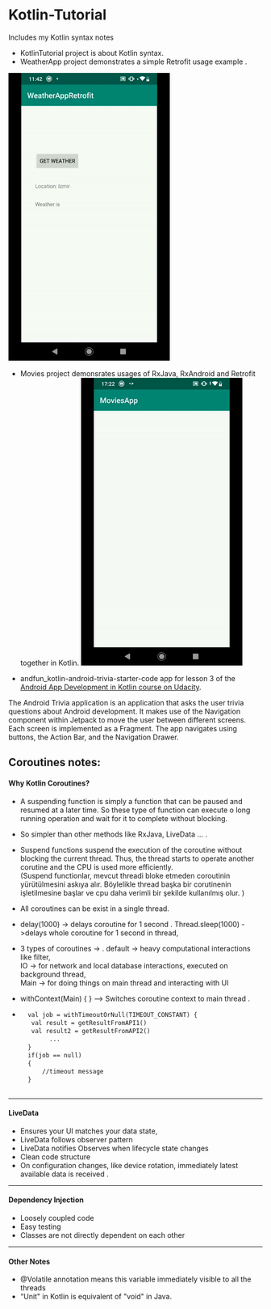 # Kotlin-Tutorial
Includes my Kotlin syntax notes  
- KotlinTutorial project is about Kotlin syntax.   
- WeatherApp project demonstrates a simple Retrofit usage example . 
  
![Kotlin-Tutorial](weather.gif)
  
- Movies project demonsrates usages of RxJava, RxAndroid and Retrofit together in Kotlin.
![Kotlin-Tutorial](third.gif)  

- andfun_kotlin-android-trivia-starter-code app   for lesson 3 of the [Android App Development in Kotlin course on Udacity](https://www.udacity.com/course/developing-android-apps-with-kotlin--ud9012).

The Android Trivia application is an application that asks the user trivia questions about Android development.  It makes use of the Navigation component within Jetpack to move the user between different screens.  Each screen is implemented as a Fragment.
The app navigates using buttons, the Action Bar, and the Navigation Drawer.

  
 ## Coroutines notes:  
 #### Why Kotlin Coroutines?  
 - A suspending function is simply a function that can be paused and resumed at a later time. So these type of function can execute o long running operation and wait for it to complete without blocking.  
- So simpler than other methods like RxJava, LiveData … . 
-  Suspend functions suspend the execution of the coroutine without blocking the current thread. Thus, the thread starts to operate another corutine and the CPU is used more efficiently.  
(Suspend functionlar, mevcut threadi bloke etmeden coroutinin yürütülmesini askıya alır. Böylelikle thread başka bir corutinenin işletilmesine başlar ve cpu daha verimli bir şekilde kullanılmış olur.
)    
-  All coroutines can be exist in a single thread.  

-  delay(1000) -> delays coroutine for 1 second . 
   Thread.sleep(1000) ->delays whole coroutine for 1 second in thread,  
   
-  3 types of coroutines -> . 
 default -> heavy computational interactions like filter,  
IO -> for network and local database interactions, executed on background thread,  
Main -> for doing things on main thread and interacting with UI
  
  
- withContext(Main) {
} —> Switches coroutine context to main thread . 


- ``` withContext(IO) {   
	val job = withTimeoutOrNull(TIMEOUT_CONSTANT) {   
     val result = getResultFromAPI1()   
     val result2 = getResultFromAPI2()  
		  ...  
	}  
	if(job == null)  
	{   
	  	//timeout message  
	}  
 
---  
#### LiveData
- Ensures your UI matches your data state,
- LiveData follows observer pattern
- LiveData notifies Observes when lifecycle state changes
- Clean code structure
- On configuration changes, like device rotation, immediately latest available data is received . 

--- 
#### Dependency Injection  
- Loosely coupled code
- Easy testing
- Classes are not directly dependent on each other  
---   
#### Other Notes 
- @Volatile annotation means this variable immediately visible to all the threads  
- “Unit" in Kotlin is equivalent of "void" in Java.
